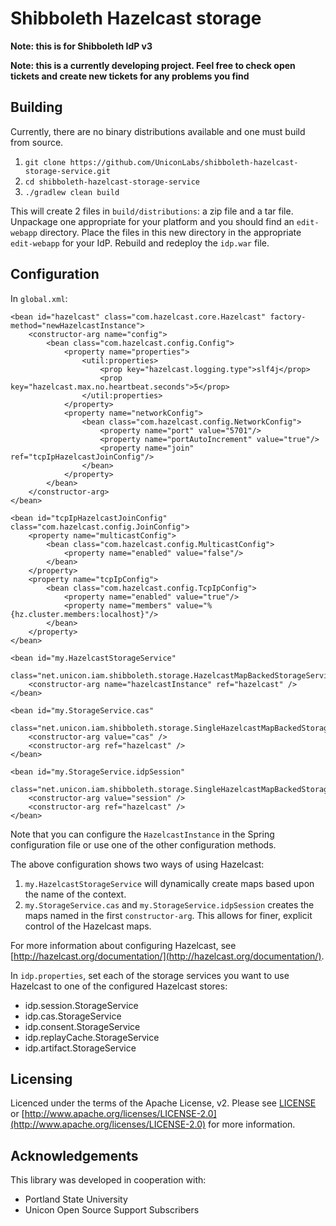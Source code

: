 # Shibboleth Hazelcast storage

**Note: this is for Shibboleth IdP v3**

**Note: this is a currently developing project. Feel free to check open tickets and create new tickets for any problems you find**

## Building

Currently, there are no binary distributions available and one must build from source.

1. `git clone https://github.com/UniconLabs/shibboleth-hazelcast-storage-service.git`
1. `cd shibboleth-hazelcast-storage-service`
1. `./gradlew clean build`

This will create 2 files in `build/distributions`: a zip file and a tar file. Unpackage one appropriate for your platform
and you should find an `edit-webapp` directory. Place the files in this new directory in the appropriate `edit-webapp`
for your IdP. Rebuild and redeploy the `idp.war` file.

## Configuration

In `global.xml`:

```
<bean id="hazelcast" class="com.hazelcast.core.Hazelcast" factory-method="newHazelcastInstance">
    <constructor-arg name="config">
        <bean class="com.hazelcast.config.Config">
            <property name="properties">
                <util:properties>
                    <prop key="hazelcast.logging.type">slf4j</prop>
                    <prop key="hazelcast.max.no.heartbeat.seconds">5</prop>
                </util:properties>
            </property>
            <property name="networkConfig">
                <bean class="com.hazelcast.config.NetworkConfig">
                    <property name="port" value="5701"/>
                    <property name="portAutoIncrement" value="true"/>
                    <property name="join" ref="tcpIpHazelcastJoinConfig"/>
                </bean>
            </property>
        </bean>
    </constructor-arg>
</bean>

<bean id="tcpIpHazelcastJoinConfig" class="com.hazelcast.config.JoinConfig">
    <property name="multicastConfig">
        <bean class="com.hazelcast.config.MulticastConfig">
            <property name="enabled" value="false"/>
        </bean>
    </property>
    <property name="tcpIpConfig">
        <bean class="com.hazelcast.config.TcpIpConfig">
            <property name="enabled" value="true"/>
            <property name="members" value="%{hz.cluster.members:localhost}"/>
        </bean>
    </property>
</bean>

<bean id="my.HazelcastStorageService"
      class="net.unicon.iam.shibboleth.storage.HazelcastMapBackedStorageService">
    <constructor-arg name="hazelcastInstance" ref="hazelcast" />
</bean>

<bean id="my.StorageService.cas"
        class="net.unicon.iam.shibboleth.storage.SingleHazelcastMapBackedStorageService">
    <constructor-arg value="cas" />
    <constructor-arg ref="hazelcast" />
</bean>

<bean id="my.StorageService.idpSession"
      class="net.unicon.iam.shibboleth.storage.SingleHazelcastMapBackedStorageService">
    <constructor-arg value="session" />
    <constructor-arg ref="hazelcast" />
</bean>
```

Note that you can configure the `HazelcastInstance` in the Spring configuration file or use one of the other configuration
methods.

The above configuration shows two ways of using Hazelcast:

1. `my.HazelcastStorageService` will dynamically create maps based upon the name of the context.
1. `my.StorageService.cas` and `my.StorageService.idpSession` creates the maps named in the first `constructor-arg`. This
allows for finer, explicit control of the Hazelcast maps.

For more information about configuring Hazelcast, see [http://hazelcast.org/documentation/](http://hazelcast.org/documentation/).

In `idp.properties`, set each of the storage services you want to use Hazelcast to one of the configured Hazelcast stores:

* idp.session.StorageService
* idp.cas.StorageService
* idp.consent.StorageService
* idp.replayCache.StorageService
* idp.artifact.StorageService

## Licensing

Licenced under the terms of the Apache License, v2. Please see [LICENSE](LICENSE) or [http://www.apache.org/licenses/LICENSE-2.0](http://www.apache.org/licenses/LICENSE-2.0) for more information.

## Acknowledgements

This library was developed in cooperation with:

* Portland State University
* Unicon Open Source Support Subscribers

